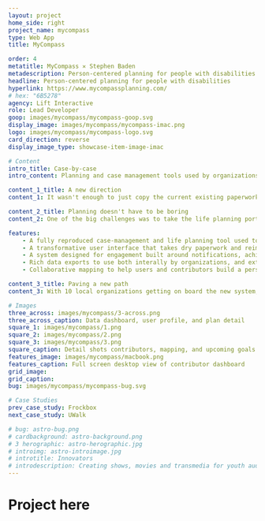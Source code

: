 ```yaml
---
layout: project
home_side: right
project_name: mycompass
type: Web App
title: MyCompass

order: 4
metatitle: MyCompass ✕ Stephen Baden
metadescription: Person-centered planning for people with disabilities
headline: Person-centered planning for people with disabilities
hyperlink: https://www.mycompassplanning.com/
# hex: "6B5278"
agency: Lift Interactive
role: Lead Developer
goop: images/mycompass/mycompass-goop.svg
display_image: images/mycompass/mycompass-imac.png
logo: images/mycompass/mycompass-logo.svg
card_direction: reverse
display_image_type: showcase-item-image-imac

# Content
intro_title: Case-by-case
intro_content: Planning and case management tools used by organizations to help those with disabilites have been long outdated. Still done on paper, unintuitive, and prone to data loss - it was time to bring these tools into the digital age.

content_1_title: A new direction
content_1: It wasn't enough to just copy the current existing paperwork and forms and put them onto a website. We wanted to do more. Breaking down the individual sections for their current process, we deconstructed and then rebuilt their entire system in a more intuitive and user-friendly system that helps eliminate errors and makes information easier to find.

content_2_title: Planning doesn't have to be boring
content_2: One of the big challenges was to take the life planning portion of the current program and change it from feeling clinical and beauracratic into something that felt personal and a joy to use. We took the boring and sterile forms and transformed them into a new social media inspired format to make the whole process more humanized and fun to use - never making it feel like work.

features:
    - A fully reproduced case-management and life planning tool used to help those with dissabilities lead a better life.
    - A transformative user interface that takes dry paperwork and reimagines it as a fun to use, social media inspired application.
    - A system designed for engagement built around notifications, achievements, and goal progression.
    - Rich data exports to use both interally by organizations, and externally in governemnet compliant formatting required for funding.
    - Collaborative mapping to help users and contributors build a personalized map of all the important places in their community.

content_3_title: Paving a new path
content_3: With 10 local organizations getting on board the new system, and more on the way, MyCompass is already making an impact on the lives of individuals and those helping them lead not just an okay life, but a great life.

# Images
three_across: images/mycompass/3-across.png
three_across_caption: Data dashboard, user profile, and plan detail
square_1: images/mycompass/1.png
square_2: images/mycompass/2.png
square_3: images/mycompass/3.png
square_caption: Detail shots contributors, mapping, and upcoming goals
features_image: images/mycompass/macbook.png
features_caption: Full screen desktop view of contributor dashboard
grid_image: 
grid_caption: 
bug: images/mycompass/mycompass-bug.svg

# Case Studies
prev_case_study: Frockbox
next_case_study: UWalk

# bug: astro-bug.png
# cardbackground: astro-background.png
# 3 herographic: astro-herographic.jpg
# introimg: astro-introimage.jpg
# introtitle: Innovators
# introdescription: Creating shows, movies and transmedia for youth audiences, focusing on premium episodic series built for all platforms.
---
```


<h1>Project here</h1>